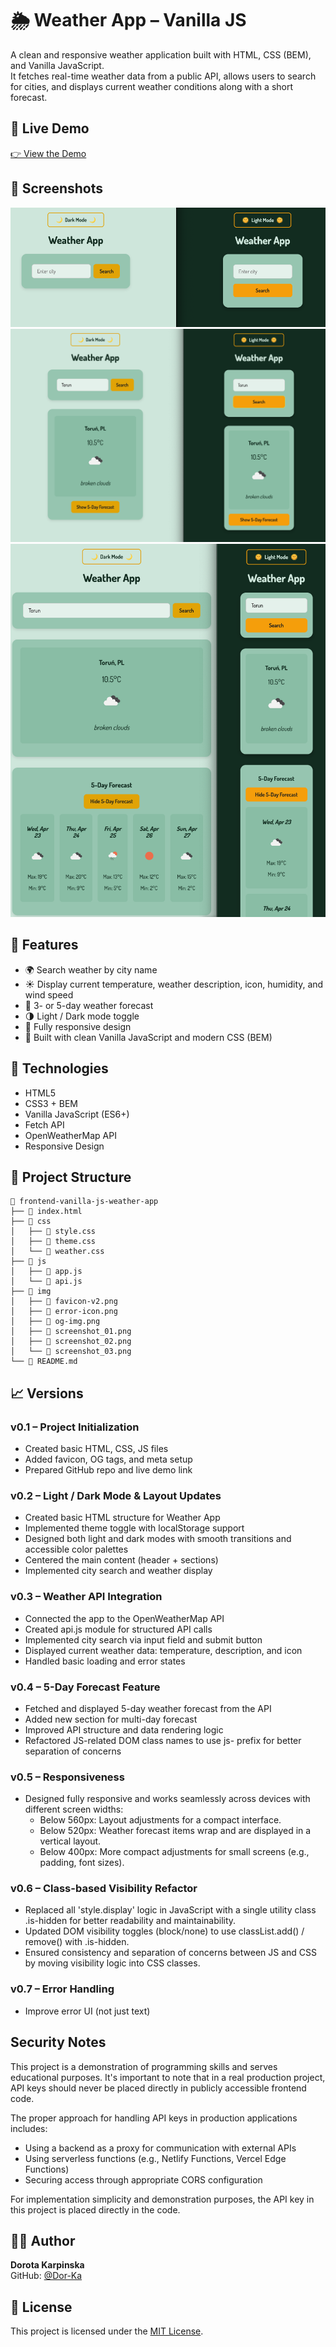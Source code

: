 # 🌦️ Weather App – Vanilla JS

A clean and responsive weather application built with HTML, CSS (BEM), and Vanilla JavaScript.  
It fetches real-time weather data from a public API, allows users to search for cities, and displays current weather conditions along with a short forecast.


## 🔗 Live Demo

[👉 View the Demo](https://dor-ka.github.io/frontend-vanilla-js-weather-app/)

## 📸 Screenshots
![search](./img/screenshot_01.png)
![result](./img/screenshot_02.png)
![5-Day Forecast](./img/screenshot_03.png)

## 🔮 Features

- 🌍 Search weather by city name
- ☀️ Display current temperature, weather description, icon, humidity, and wind speed
- 📆 3- or 5-day weather forecast
- 🌗 Light / Dark mode toggle
- 📱 Fully responsive design
- 🧠 Built with clean Vanilla JavaScript and modern CSS (BEM)

## 🚀 Technologies

- HTML5
- CSS3 + BEM
- Vanilla JavaScript (ES6+)
- Fetch API
- OpenWeatherMap API
- Responsive Design

## 📌 Project Structure
```
📁 frontend-vanilla-js-weather-app
├── 📄 index.html
├── 📁 css
│   ├── 📄 style.css
│   ├── 📄 theme.css
│   └── 📄 weather.css
├── 📁 js
│   ├── 📄 app.js
│   └── 📄 api.js
├── 📁 img
│   ├── 📄 favicon-v2.png
│   ├── 📄 error-icon.png
│   ├── 📄 og-img.png
│   ├── 📄 screenshot_01.png
│   ├── 📄 screenshot_02.png
│   └── 📄 screenshot_03.png
└── 📄 README.md
```

## 📈 Versions

### v0.1 – Project Initialization

- Created basic HTML, CSS, JS files
- Added favicon, OG tags, and meta setup
- Prepared GitHub repo and live demo link

### v0.2 –  Light / Dark Mode & Layout Updates
- Created basic HTML structure for Weather App
- Implemented theme toggle with localStorage support
- Designed both light and dark modes with smooth transitions and accessible color palettes
- Centered the main content (header + sections)
- Implemented city search and weather display

### v0.3 – Weather API Integration
- Connected the app to the OpenWeatherMap API
- Created api.js module for structured API calls
- Implemented city search via input field and submit button
- Displayed current weather data: temperature, description, and icon
- Handled basic loading and error states

### v0.4 – 5-Day Forecast Feature
- Fetched and displayed 5-day weather forecast from the API
- Added new section for multi-day forecast
- Improved API structure and data rendering logic
- Refactored JS-related DOM class names to use js- prefix for better separation of concerns

### v0.5 – Responsiveness
- Designed fully responsive and works seamlessly across devices with different screen widths:
  - Below 560px: Layout adjustments for a compact interface.
  - Below 520px: Weather forecast items wrap and are displayed in a vertical layout. 
  - Below 400px: More compact adjustments for small screens (e.g., padding, font sizes).

### v0.6 – Class-based Visibility Refactor
- Replaced all 'style.display' logic in JavaScript with a single utility class .is-hidden for better readability and maintainability.
- Updated DOM visibility toggles (block/none) to use classList.add() / remove() with .is-hidden. 
- Ensured consistency and separation of concerns between JS and CSS by moving visibility logic into CSS classes.

### v0.7 – Error Handling
- Improve error UI (not just text)

## Security Notes

This project is a demonstration of programming skills and serves educational purposes.
It's important to note that in a real production project, API keys should never be
placed directly in publicly accessible frontend code.

The proper approach for handling API keys in production applications includes:
- Using a backend as a proxy for communication with external APIs
- Using serverless functions (e.g., Netlify Functions, Vercel Edge Functions)
- Securing access through appropriate CORS configuration

For implementation simplicity and demonstration purposes, the API key in this project
is placed directly in the code.

## 🧑‍💻 Author

**Dorota Karpinska**  
GitHub: [@Dor-Ka](https://github.com/Dor-Ka)

## 📄 License

This project is licensed under the [MIT License](LICENSE).
